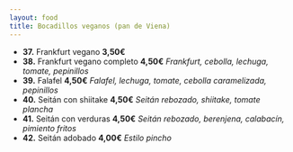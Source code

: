 ```yaml
---
layout: food
title: Bocadillos veganos (pan de Viena)
---
```


* **37.** Frankfurt vegano **3,50€**
* **38.** Frankfurt vegano completo **4,50€** *Frankfurt, cebolla, lechuga, tomate, pepinillos*
* **39.** Falafel **4,50€** *Falafel, lechuga, tomate, cebolla caramelizada, pepinillos*
* **40.** Seitán con shiitake **4,50€** *Seitán rebozado, shiitake, tomate plancha*
* **41.** Seitán con verduras **4,50€** *Seitán rebozado, berenjena, calabacín, pimiento fritos*
* **42.** Seitán adobado **4,00€** *Estilo pincho*

